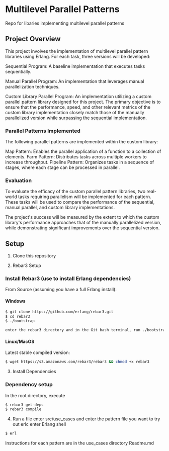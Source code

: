 # Multilevel Parallel Patterns

Repo for libaries implementing multilevel parallel patterns

## Project Overview
This project involves the implementation of multilevel parallel pattern libraries using Erlang. For each task, three versions will be developed:

Sequential Program: A baseline implementation that executes tasks sequentially.

Manual Parallel Program: An implementation that leverages manual parallelization techniques.

Custom Library Parallel Program: An implementation utilizing a custom parallel pattern library designed for this project.
The primary objective is to ensure that the performance, speed, and other relevant metrics of the custom library implementation closely match those of the manually parallelized version while surpassing the sequential implementation.

### Parallel Patterns Implemented
The following parallel patterns are implemented within the custom library:

Map Pattern: Enables the parallel application of a function to a collection of elements.
Farm Pattern: Distributes tasks across multiple workers to increase throughput.
Pipeline Pattern: Organizes tasks in a sequence of stages, where each stage can be processed in parallel.

### Evaluation
To evaluate the efficacy of the custom parallel pattern libraries, two real-world tasks requiring parallelism will be implemented for each pattern. These tasks will be used to compare the performance of the sequential, manual parallel, and custom library implementations.

The project's success will be measured by the extent to which the custom library's performance approaches that of the manually parallelized version, while demonstrating significant improvements over the sequential version.

## Setup

1. Clone this repository

2. Rebar3 Setup 
### Install Rebar3 (use to install Erlang dependencies)
From Source (assuming you have a full Erlang install):
#### Windows
```bash
$ git clone https://github.com/erlang/rebar3.git
$ cd rebar3
$ ./bootstrap

enter the rebar3 directory and in the Git bash terminal, run ./bootstrap

```

#### Linux/MacOS
Latest stable compiled version:
```bash
$ wget https://s3.amazonaws.com/rebar3/rebar3 && chmod +x rebar3
```

3. Install Dependencies
### Dependency setup
In the root directory, execute
```bash
$ rebar3 get-deps
$ rebar3 compile
```

4. Run a file
enter src/use_cases and enter the pattern file you want to try out
erlc <filename>
enter Erlang shell 
```bash
$ erl
```

Instructions for each pattern are in the use_cases directory Readme.md
